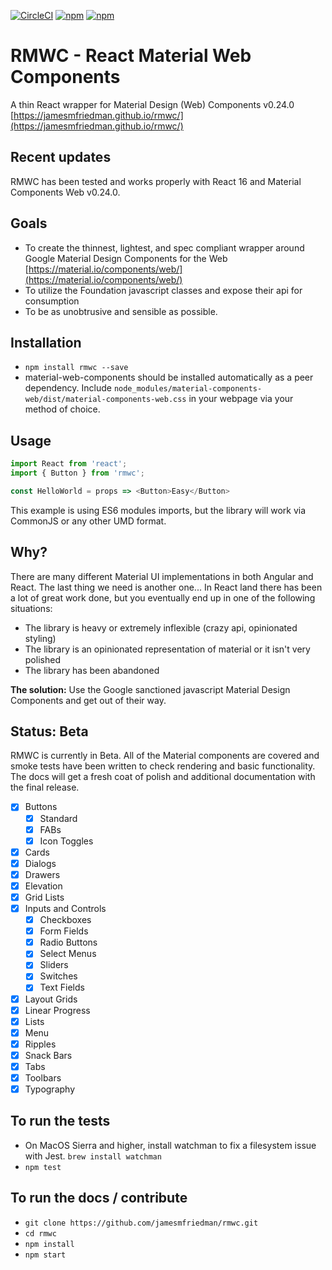[![CircleCI](https://circleci.com/gh/jamesmfriedman/rmwc/tree/master.svg?style=shield)](https://circleci.com/gh/jamesmfriedman/rmwc/tree/master) [![npm](https://img.shields.io/npm/v/rmwc.svg)]() [![npm](https://img.shields.io/npm/l/rmwc.svg)]()

# RMWC - React Material Web Components
A thin React wrapper for Material Design (Web) Components v0.24.0
[https://jamesmfriedman.github.io/rmwc/](https://jamesmfriedman.github.io/rmwc/)


## Recent updates
RMWC has been tested and works properly with React 16 and Material Components Web v0.24.0.

## Goals
- To create the thinnest, lightest, and spec compliant wrapper around Google Material Design Components for the Web [https://material.io/components/web/](https://material.io/components/web/)
- To utilize the Foundation javascript classes and expose their api for consumption
- To be as unobtrusive and sensible as possible.

## Installation
- `npm install rmwc --save`
- material-web-components should be installed automatically as a peer    dependency. Include `node_modules/material-components-web/dist/material-components-web.css` in your webpage via your method of choice.

## Usage
```javascript
import React from 'react';
import { Button } from 'rmwc';

const HelloWorld = props => <Button>Easy</Button>
```
This example is using ES6 modules imports, but the library will work via CommonJS or any other UMD format.


## Why?
There are many different Material UI implementations in both Angular and React. The last thing we need is another one... In React land there has been a lot of great work done, but you eventually end up in one of the following situations:
 - The library is heavy or extremely inflexible (crazy api, opinionated styling)
 - The library is an opinionated representation of material or it isn't very polished
 - The library has been abandoned
 
**The solution:** Use the Google sanctioned javascript Material Design Components and get out of their way.

## Status: Beta
RMWC is currently in Beta. All of the Material components are covered and  smoke tests have been written to check rendering and basic functionality. The docs will get a fresh coat of polish and additional documentation with the final release.

- [x] Buttons
  - [x] Standard
  - [x] FABs
  - [x] Icon Toggles
- [x] Cards
- [x] Dialogs
- [x] Drawers
- [x] Elevation
- [x] Grid Lists
- [x] Inputs and Controls
  - [x] Checkboxes
  - [x] Form Fields
  - [x] Radio Buttons
  - [x] Select Menus
  - [x] Sliders
  - [x] Switches
  - [x] Text Fields
- [x] Layout Grids
- [x] Linear Progress
- [x] Lists
- [x] Menu
- [x] Ripples
- [x] Snack Bars
- [x] Tabs
- [x] Toolbars
- [x] Typography

## To run the tests
- On MacOS Sierra and higher, install watchman to fix a filesystem issue with Jest.  `brew install watchman`
- `npm test`

## To run the docs / contribute
- `git clone https://github.com/jamesmfriedman/rmwc.git`
- `cd rmwc`
- `npm install`
- `npm start`

